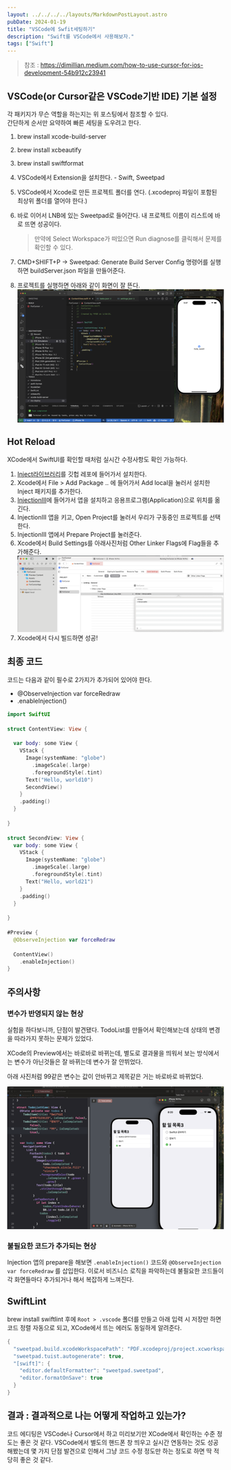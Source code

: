 ```yaml
---
layout: ../../../../layouts/MarkdownPostLayout.astro
pubDate: 2024-01-19
title: "VSCode에 Swfit세팅하기"
description: "Swift를 VSCode에서 사용해보자."
tags: ["Swift"]
---
```


> 참조 : https://dimillian.medium.com/how-to-use-cursor-for-ios-development-54b912c23941

## VSCode(or Cursor같은 VSCode기반 IDE) 기본 설정

각 패키지가 무슨 역할을 하는지는 위 포스팅에서 참조할 수 있다.  
간단하게 순서만 요약하여 빠른 세팅을 도우려고 한다.

1. brew install xcode-build-server
2. brew install xcbeautify
3. brew install swiftformat
4. VSCode에서 Extension을 설치한다. - Swift, Sweetpad
5. VSCode에서 Xcode로 만든 프로젝트 폴더를 연다. (.xcodeproj 파일이 포함된 최상위 폴더를 열어야 한다.)
6. 바로 이어서 LNB에 있는 Sweetpad로 들어간다. 내 프로젝트 이름이 리스트에 바로 뜨면 성공이다.

   > 만약에 Select Workspace가 떠있으면 Run diagnose를 클릭해서 문제를 확인할 수 있다.

7. CMD+SHIFT+P -> Sweetpad: Generate Build Server Config 명령어를 실행하면 buildServer.json 파일을 만들어준다.
8. 프로젝트를 실행하면 아래와 같이 화면이 잘 뜬다.
   ![](../images/2025-01-19-17-47-09.png)

## Hot Reload

XCode에서 SwiftUI를 확인할 때처럼 실시간 수정사항도 확인 가능하다.

1. [Inject라이브러리](https://github.com/krzysztofzablocki/Inject)를 깃헙 레포에 들어가서 설치한다.
2. Xcode에서 File > Add Package .. 에 들어가서 Add local을 눌러서 설치한 Inject 패키지를 추가한다.
3. [InjectionIII](https://github.com/johnno1962/InjectionIII/releases)에 들어가서 앱을 설치하고 응용프로그램(Application)으로 위치를 옮긴다.
4. InjectionIII 앱을 키고, Open Project를 눌러서 우리가 구동중인 프로젝트를 선택한다.
5. InjectionIII 앱에서 Prepare Project를 눌러준다.
6. Xcode에서 Build Settings를 아래사진처럼 Other Linker Flags에 Flag들을 추가해준다.
   ![](../images/2025-01-19-17-52-21.png)
7. Xcode에서 다시 빌드하면 성공!

## 최종 코드

코드는 다음과 같이 필수로 2가지가 추가되어 있어야 한다.

- @ObserveInjection var forceRedraw
- .enableInjection()

```swift
import SwiftUI

struct ContentView: View {

  var body: some View {
    VStack {
      Image(systemName: "globe")
        .imageScale(.large)
        .foregroundStyle(.tint)
      Text("Hello, world10")
      SecondView()
    }
    .padding()
  }

}

struct SecondView: View {
  var body: some View {
    VStack {
      Image(systemName: "globe")
        .imageScale(.large)
        .foregroundStyle(.tint)
      Text("Hello, world21")
    }
    .padding()
  }

}

#Preview {
  @ObserveInjection var forceRedraw

  ContentView()
    .enableInjection()
}
```

## 주의사항

### 변수가 반영되지 않는 현상

실험을 하다보니까, 단점이 발견됐다.
TodoList를 만들어서 확인해보는데 상태의 변경을 따라가지 못하는 문제가 있었다.

XCode의 Preview에서는 바로바로 바뀌는데, 별도로 결과물을 띄워서 보는 방식에서는 변수가 아닌것들은 잘 바뀌는데 변수가 잘 안뷔었다.

아래 사진처럼 99같은 변수는 값이 안바뀌고 제목같은 거는 바로바로 바뀌었다.

![](../images/2025-01-19-20-20-41.png)

### 불필요한 코드가 추가되는 현상

Injection 앱의 prepare을 해보면 `.enableInjection()` 코드와 `@ObserveInjection var forceRedraw` 를 삽입한다. 이로서 비즈니스 로직을 파악하는데 불필요한 코드들이 각 화면들마다 추가되거나 해서 복잡하게 느껴진다.

## SwiftLint

brew install swiftlint 후에 `Root > .vscode` 폴더를 만들고 아래 입력 시 저장만 하면 코드 정렬 자동으로 되고, XCode에서 뜨는 에러도 동일하게 알려준다.

```swift
{
  "sweetpad.build.xcodeWorkspacePath": "PDF.xcodeproj/project.xcworkspace",
  "sweetpad.tuist.autogenerate": true,
  "[swift]": {
    "editor.defaultFormatter": "sweetpad.sweetpad",
    "editor.formatOnSave": true
  }
}
```

## 결과 : 결과적으로 나는 어떻게 작업하고 있는가?

코드 에디팅은 VSCode나 Cursor에서 하고 미리보기만 XCode에서 확인하는 수준 정도는 좋은 것 같다.
VSCode에서 별도의 핸드폰 창 띄우고 실시간 연동하는 것도 성공해봤는데 몇 가지 단점 발견으로 인해서 그냥 코드 수정 정도만 하는 정도로 하면 딱 적당히 좋은 것 같다.
